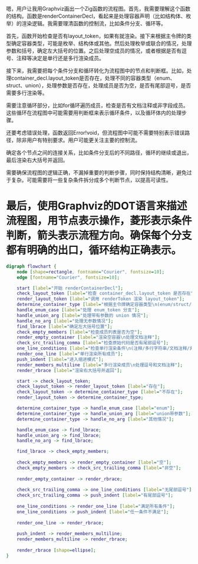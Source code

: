 嗯，用户让我用Graphviz画出一个Zig函数的流程图。首先，我需要理解这个函数的结构。函数是renderContainerDecl，看起来是处理容器声明（比如结构体、枚举）的渲染逻辑。我需要理清函数的控制流，比如条件分支、循环等。

首先，函数开始检查是否有layout_token，如果有就渲染。接下来根据主令牌的类型确定容器类型，可能是枚举、结构体或其他。然后处理枚举或联合的情况，处理参数和括号，确定左大括号的位置。之后处理空成员的情况，或者根据是否有逗号、注释等决定是单行还是多行渲染成员。

接下来，我需要把每个条件分支和循环转化为流程图中的节点和判断框。比如，处理container_decl.layout_token是否存在，处理不同的容器类型（enum、struct、union），处理参数是否存在，处理成员是否为空，是否有尾部逗号，是否需要多行渲染等。

需要注意循环部分，比如for循环遍历成员，检查是否有文档注释或非字段成员。这些循环在流程图中可能需要用判断框来表示循环条件，以及循环体内的处理步骤。

还要考虑错误处理，函数返回Error!void，但流程图中可能不需要特别表示错误路径，除非用户有特别要求。用户可能更关注主要的控制流。

确定各个节点之间的连接关系，比如条件分支后的不同路径，循环的继续或退出，最后渲染右大括号并返回。

需要确保流程图的逻辑正确，不漏掉重要的判断步骤，同时保持结构清晰，避免过于复杂。可能需要将一些复杂条件拆分成多个判断节点，以提高可读性。

最后，使用Graphviz的DOT语言来描述流程图，用节点表示操作，菱形表示条件判断，箭头表示流程方向。确保每个分支都有明确的出口，循环结构正确表示。
================================================
```dot
digraph flowchart {
    node [shape=rectangle, fontname="Courier", fontsize=10];
    edge [fontname="Courier", fontsize=10];

    start [label="开始 renderContainerDecl"];
    check_layout_token [label="检查 container_decl.layout_token 是否存在"];
    render_layout_token [label="调用 renderToken 渲染 layout_token"];
    determine_container_type [label="根据主令牌确定容器类型\n(enum/struct/other)"];
    handle_enum_case [label="处理 enum_token 分支"];
    handle_union_arg [label="处理带有参数的 union 情况"];
    handle_no_arg [label="处理无参数情况"];
    find_lbrace [label="确定左大括号位置"];
    check_empty_members [label="检查成员列表是否为空"];
    render_empty_container [label="渲染空容器\n处理文档注释"];
    check_src_trailing_comma [label="检查原始代码是否有尾部逗号"];
    one_line_conditions [label="检查单行渲染条件\n(注释/多行字符串/文档注释/非字段成员)"];
    render_one_line [label="单行渲染所有成员"];
    push_indent [label="进入缩进模式"];
    render_members_multiline [label="多行渲染成员\n处理逗号和文档注释"];
    render_rbrace [label="渲染右大括号并返回"];

    start -> check_layout_token;
    check_layout_token -> render_layout_token [label="存在"];
    check_layout_token -> determine_container_type [label="不存在"];
    render_layout_token -> determine_container_type;

    determine_container_type -> handle_enum_case [label="enum"];
    determine_container_type -> handle_union_arg [label="union带参数"];
    determine_container_type -> handle_no_arg [label="其他情况"];

    handle_enum_case -> find_lbrace;
    handle_union_arg -> find_lbrace;
    handle_no_arg -> find_lbrace;

    find_lbrace -> check_empty_members;
    
    check_empty_members -> render_empty_container [label="空"];
    check_empty_members -> check_src_trailing_comma [label="非空"];
    
    render_empty_container -> render_rbrace;
    
    check_src_trailing_comma -> one_line_conditions [label="无尾部逗号"];
    check_src_trailing_comma -> push_indent [label="有尾部逗号"];
    
    one_line_conditions -> render_one_line [label="满足所有条件"];
    one_line_conditions -> push_indent [label="任一条件不满足"];
    
    render_one_line -> render_rbrace;
    
    push_indent -> render_members_multiline;
    render_members_multiline -> render_rbrace;
    
    render_rbrace [shape=ellipse];
}
```